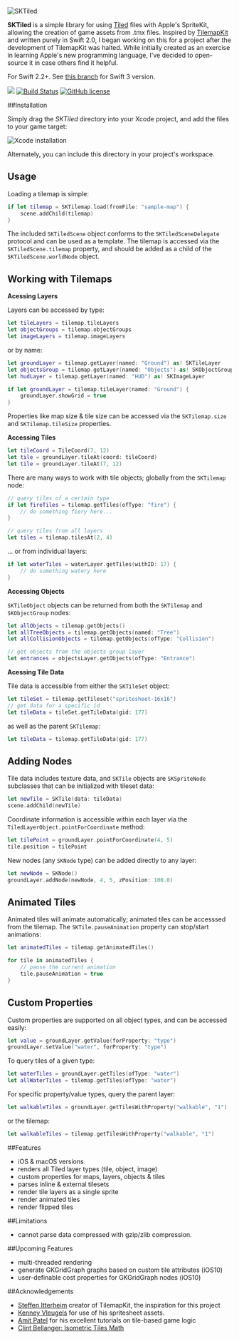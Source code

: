 ![SKTiled](https://github.com/mfessenden/SKTiled/blob/master/docs/img/header.png)

**SKTiled** is a simple library for using [Tiled](http://www.mapeditor.org) files with Apple's SpriteKit, allowing the creation of game assets from .tmx files. Inspired by [TilemapKit](http://tilemapkit.com) and written purely in Swift 2.0, I began working on this for a project after the development of TilemapKit was halted. While initially created as an exercise in learning Apple's new programming language, I've decided to open-source it in case others find it helpful.  



For Swift 2.2+. See [this branch](https://github.com/mfessenden/SKTiled/tree/iOS10) for Swift 3 version.

![](https://img.shields.io/badge/Swift-2.3-brightgreen.svg)
[![Build Status](https://travis-ci.org/mfessenden/SKTiled.svg?branch=master)](https://travis-ci.org/mfessenden/SKTiled)
[![GitHub license](https://img.shields.io/github/license/mashape/apistatus.svg)](https://github.com/mfessenden/SKTiled/blob/master/LICENSE)

##Installation

Simply drag the *SKTiled* directory into your Xcode project, and add the files to your game target:

![Xcode installation](https://github.com/mfessenden/SKTiled/blob/master/docs/img/installation.png)


Alternately, you can include this directory in your project's workspace.

## Usage

Loading a tilemap is simple:

```swift
if let tilemap = SKTilemap.load(fromFile: "sample-map") {
    scene.addChild(tilemap)
}
```

The included `SKTiledScene` object conforms to the `SKTiledSceneDelegate` protocol and can be used as a template. The tilemap is accessed via the `SKTiledScene.tilemap` property, and should be added as a child of the `SKTiledScene.worldNode` object.


## Working with Tilemaps


**Acessing Layers**

Layers can be accessed by type:

```swift
let tileLayers = tilemap.tileLayers
let objectGroups = tilemap.objectGroups
let imageLayers = tilemap.imageLayers
```

or by name:

```swift
let groundLayer = tilemap.getLayer(named: "Ground") as! SKTileLayer
let objectsGroup = tilemap.getLayer(named: "Objects") as! SKObjectGroup
let hudLayer = tilemap.getLayer(named: "HUD") as! SKImageLayer

if let groundLayer = tilemap.tileLayer(named: "Ground") {
    groundLayer.showGrid = true
}
```

Properties like map size & tile size can be accessed via the `SKTilemap.size` and `SKTilemap.tileSize` properties.


**Accessing Tiles**

```swift
let tileCoord = TileCoord(7, 12)
let tile = groundLayer.tileAt(coord: tileCoord)
let tile = groundLayer.tileAt(7, 12)
```

There are many ways to work with tile objects; globally from the `SKTilemap` node:

```swift
// query tiles of a certain type
if let fireTiles = tilemap.getTiles(ofType: "fire") {
    // do something fiery here...
}

// query tiles from all layers
let tiles = tilemap.tilesAt(2, 4)
```

... or from individual layers:

```swift
if let waterTiles = waterLayer.getTiles(withID: 17) {
    // do something watery here
}
```

**Accessing Objects**

`SKTileObject` objects can be returned from both the `SKTilemap` and `SKObjectGroup` nodes:

```swift
let allObjects = tilemap.getObjects()
let allTreeObjects = tilemap.getObjects(named: "Tree")
let allCollisionObjects = tilemap.getObjects(ofType: "Collision")

// get objects from the objects group layer
let entrances = objectsLayer.getObjects(ofType: "Entrance")
```

**Acessing Tile Data**

Tile data is accessible from either the `SKTileSet` object:

```swift
let tileSet = tilemap.getTileset("spritesheet-16x16")
// get data for a specific id
let tileData = tileSet.getTileData(gid: 177)
```


as well as the parent `SKTilemap`:

```swift
let tileData = tilemap.getTileData(gid: 177)
```


## Adding Nodes

Tile data includes texture data, and `SKTile` objects are `SKSpriteNode` subclasses that can be initialized with tileset data:

```swift
let newTile = SKTile(data: tileData)
scene.addChild(newTile)
```

Coordinate information is accessible within each layer via the `TiledLayerObject.pointForCoordinate` method:

```swift
let tilePoint = groundLayer.pointForCoordinate(4, 5)
tile.position = tilePoint
```

New nodes (any `SKNode` type) can be added directly to any layer:


```swift
let newNode = SKNode()
groundLayer.addNode(newNode, 4, 5, zPosition: 100.0)
```

## Animated Tiles

Animated tiles will animate automatically; animated tiles can be accesssed from the tilemap. The `SKTile.pauseAnimation` property can stop/start animations:

```swift
let animatedTiles = tilemap.getAnimatedTiles()

for tile in animatedTiles {
    // pause the current animation
    tile.pauseAnimation = true
}
```

## Custom Properties

Custom properties are supported on all object types, and can be accessed easily:

```swift
let value = groundLayer.getValue(forProperty: "type")
groundLayer.setValue("water", forProperty: "type")
```

To query tiles of a given type:

```swift
let waterTiles = groundLayer.getTiles(ofType: "water")
let allWaterTiles = tilemap.getTiles(ofType: "water")
```

For specific property/value types, query the parent layer:

```swift
let walkableTiles = groundLayer.getTilesWithProperty("walkable", "1")
```

or the tilemap:

```swift
let walkableTiles = tilemap.getTilesWithProperty("walkable", "1")
```

##Features

- iOS & macOS versions
- renders all Tiled layer types (tile, object, image)
- custom properties for maps, layers, objects & tiles
- parses inline & external tilesets
- render tile layers as a single sprite
- render animated tiles
- render flipped tiles


##Limitations

- cannot parse data compressed with gzip/zlib compression.


##Upcoming Features

- multi-threaded rendering
- generate GKGridGraph graphs based on custom tile attributes (iOS10)
- user-definable cost properties for GKGridGraph nodes (iOS10)


##Acknowledgements

- [Steffen Itterheim](http://www.learn-cocos2d.com) creator of TilemapKit, the inspiration for this project
- [Kenney Vleugels](http://www.kenney.nl) for use of his spritesheet assets.
- [Amit Patel](http://www-cs-students.stanford.edu/~amitp/gameprog.html) for his excellent tutorials on tile-based game logic
- [Clint Bellanger: Isometric Tiles Math](http://clintbellanger.net/articles/isometric_math/)
